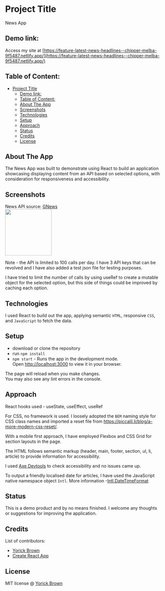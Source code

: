 # Project Title
News App

## Demo link:
Access my site at [https://feature-latest-news-headlines--chipper-melba-9f5487.netlify.app/](https://feature-latest-news-headlines--chipper-melba-9f5487.netlify.app/)

## Table of Content:

- [Project Title](#project-title)
	- [Demo link:](#demo-link)
	- [Table of Content:](#table-of-content)
	- [About The App](#about-the-app)
	- [Screenshots](#screenshots)
	- [Technologies](#technologies)
	- [Setup](#setup)
	- [Approach](#approach)
	- [Status](#status)
	- [Credits](#credits)
	- [License](#license)

## About The App
The News App was built to demonstrate using React to build an application showcasing displaying content from an API based on selected options, with consideration for responsiveness and accessibility.

## Screenshots

News API source:
[GNews](https://gnews.io/)      
<img src="https://gnews.io/assets/images/logo-black.svg" width="150" />

Note - the API is limited to 100 calls per day. I have 3 API keys that can be revolved and I have also added a test json file for testing purposes.

I have tried to limit the number of calls by using useRef to create a mutable object for the selected option, but this side of things could be improved by caching each option.

## Technologies
I used React to build out the app, applying semantic `HTML`, responsive `CSS`, and `JavaScript` to fetch the data.

## Setup
- download or clone the repository
- run `npm install`
- `npm start` - Runs the app in the development mode.\
Open [http://localhost:3000](http://localhost:3000) to view it in your browser.

The page will reload when you make changes.\
You may also see any lint errors in the console.

## Approach
React hooks used - useState, useEffect, useRef

For CSS, no framework is used. I loosely adopted the `BEM` naming style for CSS class names and imported a reset file from https://piccalil.li/blog/a-more-modern-css-reset/.

With a mobile first approach, I have employed Flexbox and CSS Grid for section layouts in the page.

The HTML follows semantic markup (header, main, footer, section, ul, li, article) to provide information for accessibility.

I used [Axe Devtools](https://www.deque.com/axe/devtools/) to check accessibility and no issues came up.

To output a friendly localised date for articles, I have used the JavaScript native namespace object `Intl`. More information -[Intl.DateTimeFormat](https://developer.mozilla.org/en-US/docs/Web/JavaScript/Reference/Global_Objects/Intl/DateTimeFormat)

## Status
This is a demo product and by no means finished. I welcome any thoughts or suggestions for improving the application.

## Credits
List of contributors:
- [Yorick Brown](theyoricktouch.com)
- [Create React App](https://create-react-app.dev/)

## License

MIT license @ [Yorick Brown](theyoricktouch.com)